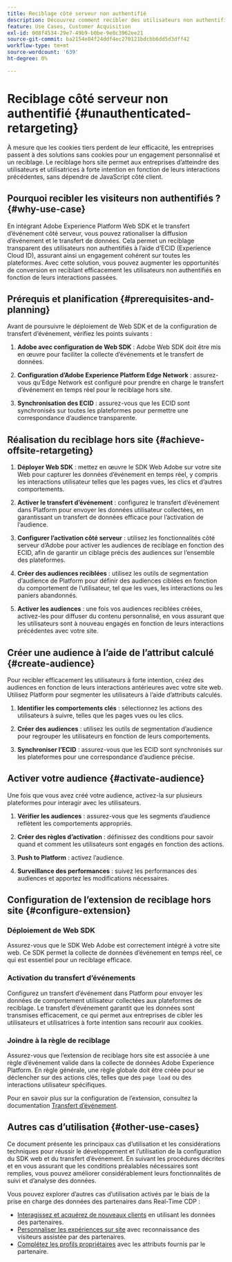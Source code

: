 ```yaml
---
title: Reciblage côté serveur non authentifié
description: Découvrez comment recibler des utilisateurs non authentifiés à l’aide d’ECID
feature: Use Cases, Customer Acquisition
exl-id: 008f4534-29e7-49b9-b0be-9e0c3962ee21
source-git-commit: ba2154e84f24ddf4ec270121bdcbb6dd5d3dff42
workflow-type: tm+mt
source-wordcount: '639'
ht-degree: 0%

---
```


# Reciblage côté serveur non authentifié {#unauthenticated-retargeting}

À mesure que les cookies tiers perdent de leur efficacité, les entreprises passent à des solutions sans cookies pour un engagement personnalisé et un reciblage. Le reciblage hors site permet aux entreprises d’atteindre des utilisateurs et utilisatrices à forte intention en fonction de leurs interactions précédentes, sans dépendre de JavaScript côté client.

## Pourquoi recibler les visiteurs non authentifiés ? {#why-use-case}

En intégrant Adobe Experience Platform Web SDK et le transfert d’événement côté serveur, vous pouvez rationaliser la diffusion d’événement et le transfert de données. Cela permet un reciblage transparent des utilisateurs non authentifiés à l’aide d’ECID (Experience Cloud ID), assurant ainsi un engagement cohérent sur toutes les plateformes. Avec cette solution, vous pouvez augmenter les opportunités de conversion en reciblant efficacement les utilisateurs non authentifiés en fonction de leurs interactions passées.

## Prérequis et planification {#prerequisites-and-planning}

Avant de poursuivre le déploiement de Web SDK et de la configuration de transfert d’événement, vérifiez les points suivants :

1. **Adobe avec configuration de Web SDK** : Adobe Web SDK doit être mis en œuvre pour faciliter la collecte d’événements et le transfert de données.

2. **Configuration d’Adobe Experience Platform Edge Network** : assurez-vous qu’Edge Network est configuré pour prendre en charge le transfert d’événement en temps réel pour le reciblage hors site.

3. **Synchronisation des ECID** : assurez-vous que les ECID sont synchronisés sur toutes les plateformes pour permettre une correspondance d’audience transparente.

## Réalisation du reciblage hors site {#achieve-offsite-retargeting}

1. **Déployer Web SDK** : mettez en œuvre le SDK Web Adobe sur votre site Web pour capturer les données d’événement en temps réel, y compris les interactions utilisateur telles que les pages vues, les clics et d’autres comportements.

2. **Activer le transfert d’événement** : configurez le transfert d’événement dans Platform pour envoyer les données utilisateur collectées, en garantissant un transfert de données efficace pour l’activation de l’audience.

3. **Configurer l’activation côté serveur** : utilisez les fonctionnalités côté serveur d’Adobe pour activer les audiences de reciblage en fonction des ECID, afin de garantir un ciblage précis des audiences sur l’ensemble des plateformes.

4. **Créer des audiences reciblées** : utilisez les outils de segmentation d’audience de Platform pour définir des audiences ciblées en fonction du comportement de l’utilisateur, tel que les vues, les interactions ou les paniers abandonnés.

5. **Activer les audiences** : une fois vos audiences reciblées créées, activez-les pour diffuser du contenu personnalisé, en vous assurant que les utilisateurs sont à nouveau engagés en fonction de leurs interactions précédentes avec votre site.

## Créer une audience à l’aide de l’attribut calculé {#create-audience}

Pour recibler efficacement les utilisateurs à forte intention, créez des audiences en fonction de leurs interactions antérieures avec votre site web. Utilisez Platform pour segmenter les utilisateurs à l’aide d’attributs calculés.

1. **Identifier les comportements clés** : sélectionnez les actions des utilisateurs à suivre, telles que les pages vues ou les clics.

2. **Créer des audiences** : utilisez les outils de segmentation d’audience pour regrouper les utilisateurs en fonction de leurs comportements.

3. **Synchroniser l’ECID** : assurez-vous que les ECID sont synchronisés sur les plateformes pour une correspondance d’audience précise.

## Activer votre audience {#activate-audience}

Une fois que vous avez créé votre audience, activez-la sur plusieurs plateformes pour interagir avec les utilisateurs.

1. **Vérifier les audiences** : assurez-vous que les segments d’audience reflètent les comportements appropriés.

2. **Créer des règles d’activation** : définissez des conditions pour savoir quand et comment les utilisateurs sont engagés en fonction des actions.

3. **Push to Platform** : activez l’audience.

4. **Surveillance des performances** : suivez les performances des audiences et apportez les modifications nécessaires.

## Configuration de l’extension de reciblage hors site {#configure-extension}

### Déploiement de Web SDK

Assurez-vous que le SDK Web Adobe est correctement intégré à votre site web. Ce SDK permet la collecte de données d’événement en temps réel, ce qui est essentiel pour un reciblage efficace.

### Activation du transfert dʼévénements

Configurez un transfert d’événement dans Platform pour envoyer les données de comportement utilisateur collectées aux plateformes de reciblage. Le transfert d’événement garantit que les données sont transmises efficacement, ce qui permet aux entreprises de cibler les utilisateurs et utilisatrices à forte intention sans recourir aux cookies.

### Joindre à la règle de reciblage

Assurez-vous que l’extension de reciblage hors site est associée à une règle d’événement valide dans la collecte de données Adobe Experience Platform. En règle générale, une règle globale doit être créée pour se déclencher sur des actions clés, telles que des `page load` ou des interactions utilisateur spécifiques.

Pour en savoir plus sur la configuration de l’extension, consultez la documentation [Transfert d’événement](https://experienceleague.adobe.com/en/docs/experience-platform/tags/event-forwarding/getting-started).

## Autres cas d’utilisation {#other-use-cases}

Ce document présente les principaux cas d’utilisation et les considérations techniques pour réussir le développement et l’utilisation de la configuration du SDK web et du transfert d’événement. En suivant les procédures décrites et en vous assurant que les conditions préalables nécessaires sont remplies, vous pouvez améliorer considérablement leurs fonctionnalités de suivi et d’analyse des données.

Vous pouvez explorer d’autres cas d’utilisation activés par le biais de la prise en charge des données des partenaires dans Real-Time CDP :

- [Interagissez et acquérez de nouveaux clients](./prospecting.md) en utilisant les données des partenaires.
- [Personnaliser les expériences sur site](./offsite-retargeting.md) avec reconnaissance des visiteurs assistée par des partenaires.
- [Complétez les profils propriétaires](./supplement-first-party-profiles.md) avec les attributs fournis par le partenaire.
